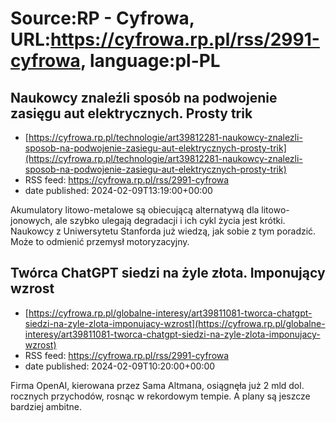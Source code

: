 # Source:RP - Cyfrowa, URL:https://cyfrowa.rp.pl/rss/2991-cyfrowa, language:pl-PL

## Naukowcy znaleźli sposób na podwojenie zasięgu aut elektrycznych. Prosty trik
 - [https://cyfrowa.rp.pl/technologie/art39812281-naukowcy-znalezli-sposob-na-podwojenie-zasiegu-aut-elektrycznych-prosty-trik](https://cyfrowa.rp.pl/technologie/art39812281-naukowcy-znalezli-sposob-na-podwojenie-zasiegu-aut-elektrycznych-prosty-trik)
 - RSS feed: https://cyfrowa.rp.pl/rss/2991-cyfrowa
 - date published: 2024-02-09T13:19:00+00:00

Akumulatory litowo-metalowe są obiecującą alternatywą dla litowo-jonowych, ale szybko ulegają degradacji i ich cykl życia jest krótki. Naukowcy z Uniwersytetu Stanforda już wiedzą, jak sobie z tym poradzić. Może to odmienić przemysł motoryzacyjny.

## Twórca ChatGPT siedzi na żyle złota. Imponujący wzrost
 - [https://cyfrowa.rp.pl/globalne-interesy/art39811081-tworca-chatgpt-siedzi-na-zyle-zlota-imponujacy-wzrost](https://cyfrowa.rp.pl/globalne-interesy/art39811081-tworca-chatgpt-siedzi-na-zyle-zlota-imponujacy-wzrost)
 - RSS feed: https://cyfrowa.rp.pl/rss/2991-cyfrowa
 - date published: 2024-02-09T10:20:00+00:00

Firma OpenAI, kierowana przez Sama Altmana, osiągnęła już 2 mld dol. rocznych przychodów, rosnąc w rekordowym tempie. A plany są jeszcze bardziej ambitne.


